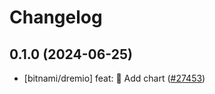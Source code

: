 # Changelog

## 0.1.0 (2024-06-25)

* [bitnami/dremio] feat: :tada: Add chart ([#27453](https://github.com/bitnami/charts/pull/27453))
